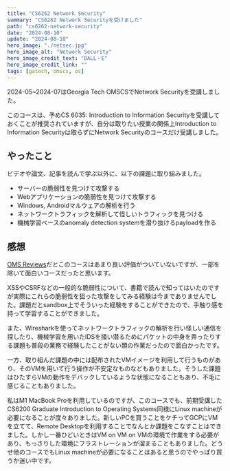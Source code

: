 ```yaml
---
title: "CS6262 Network Security"
summary: "CS6262 Network Securityを受けました"
path: "cs6262-network-security"
date: "2024-08-10"
update: "2024-08-10"
hero_image: "./netsec.jpg"
hero_image_alt: "Network Security"
hero_image_credit_text: "DALL・E"
hero_image_credit_link: ""
tags: [gatech, omscs, os]
---
```


2024-05~2024-07はGeorgia Tech OMSCSでNetwork Securityを受講しました。

このコースは、予めCS 6035: Introduction to Information Securityを受講しておくことが推奨されていますが、自分は取りたい授業の関係上Introduction to Information Securityは取らずにNetwork Securityのコースだけ受講しました。

## やったこと

ビデオや論文、記事を読んで学ぶ以外に、以下の課題に取り組みました。

- サーバーの脆弱性を見つけて攻撃する
- Webアプリケーションの脆弱性を見つけて攻撃する
- Windows, Androidマルウェアの解析を行う
- ネットワークトラフィックを解析して怪しいトラフィックを見つける
- 機械学習ベースのanomaly detection systemを潜り抜けるpayloadを作る

## 感想

[OMS Reviews](https://www.omscentral.com/courses/network-security/reviews)だとこのコースはあまり良い評価がついていないですが、一部を除いて面白いコースだったと思います。

XSSやCSRFなどの一般的な脆弱性について、書籍で読んで知ってはいたのですが実際にこれらの脆弱性を狙った攻撃をしてみる経験は今までありませんでした。課題だとsandbox上でそういった経験をすることができたので、手触り感を持って学習することができました。

また、Wiresharkを使ってネットワークトラフィックの解析を行い怪しい通信を探したり、機械学習を用いたIDSを掻い潜るためにパケットの中身を弄ったりする課題も普段の業務で経験したことがない類の作業だったので面白かったです。

一方、取り組んだ課題の中には配布されたVMイメージを利用して行うものがあり、そのVMを用いて行う操作が不安定なものなどもありました。そうした課題はひたすらVMの動作をデバックしているような状態になることもあり、不毛に感じることもありました。

私はM1 MacBook Proを利用しているのですが、このコースでも、前期受講したCS6200 Graduate Introduction to Operating Systems同様にLinux machineが必要になることが度々ありました。新しいPCを買うことをケチってGCPにVMを立てて、Remote Desktopを利用することでなんとか課題をこなすことはできました。しかし一番ひどいときはVM on VM on VMの環境で作業をする必要があり、もっさりした環境にフラストレーションが溜まることもありました。どうせ他のコースでもLinux machineが必要になることはあると思うのでやっぱり買うか迷い中です。
